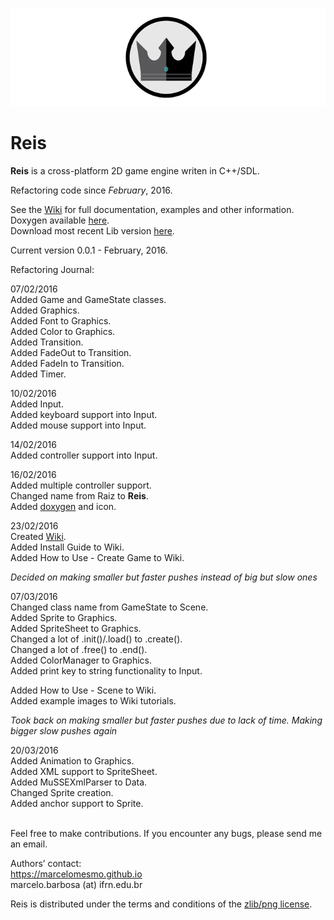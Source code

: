 ![Reis](Reis/assets/Reis-logo-small.png)  
# Reis  
  
**Reis** is a cross-platform 2D game engine writen in C++/SDL.  
  
Refactoring code since *February*, 2016.  
  
See the [Wiki](https://github.com/marcelomesmo/Reis/wiki) for full documentation, examples and other information.  
Doxygen available [here](http://marcelomesmo.github.io/Reis-doxygen/html/index.html).  
Download most recent Lib version [here]().  
  
Current version 0.0.1 - February, 2016.  
  
Refactoring Journal:

07/02/2016  
Added Game and GameState classes.  
Added Graphics.  
Added Font to Graphics.  
Added Color to Graphics.  
Added Transition.  
Added FadeOut to Transition.  
Added FadeIn to Transition.  
Added Timer.  
  
10/02/2016  
Added Input.  
Added keyboard support into Input.  
Added mouse support into Input.  
  
14/02/2016  
Added controller support into Input.  
  
16/02/2016  
Added multiple controller support.  
Changed name from Raiz to **Reis**.  
Added [doxygen](http://marcelomesmo.github.io/Reis-doxygen/html/index.html) and icon.  

23/02/2016  
Created [Wiki](https://github.com/marcelomesmo/Reis/wiki).  
Added Install Guide to Wiki.  
Added How to Use - Create Game to Wiki.  
  
*Decided on making smaller but faster pushes instead of big but slow ones*  
  
07/03/2016  
Changed class name from GameState to Scene.  
Added Sprite to Graphics.  
Added SpriteSheet to Graphics.  
Changed a lot of .init()/.load() to .create().  
Changed a lot of .free() to .end().  
Added ColorManager to Graphics.  
Added print key to string functionality to Input.  
  
Added How to Use - Scene to Wiki.  
Added example images to Wiki tutorials.  
  
*Took back on making smaller but faster pushes due to lack of time. Making bigger slow pushes again*  
  
20/03/2016  
Added Animation to Graphics.  
Added XML support to SpriteSheet.  
Added MuSSEXmlParser to Data.  
Changed Sprite creation.  
Added anchor support to Sprite.  
  
  </br>
Feel free to make contributions.  
If you encounter any bugs, please send me an email.  

Authors’ contact:  
https://marcelomesmo.github.io  
marcelo.barbosa (at) ifrn.edu.br   
  
Reis is distributed under the terms and conditions of the [zlib/png license](http://zlib.net/zlib_license.html).
